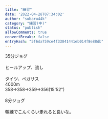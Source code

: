 ```yaml
---
title: "練習"
date: '2022-04-28T07:34:02'
author: "subaru44k"
category: "練習(中)"
status: "publish"
allowComments: true
convertBreaks: false
entryHash: "5f6da759ce4f33841441eb014f8e88db"
---
```

35分ジョグ<br>
<br>
ヒールアップ、流し<br>
<br>
タイツ、ペガサス<br>
4000m<br>
358→358→359→356(15'52")<br>
<br>
8分ジョグ<br>
<br>
朝練でこんくらい走れると良いな。
